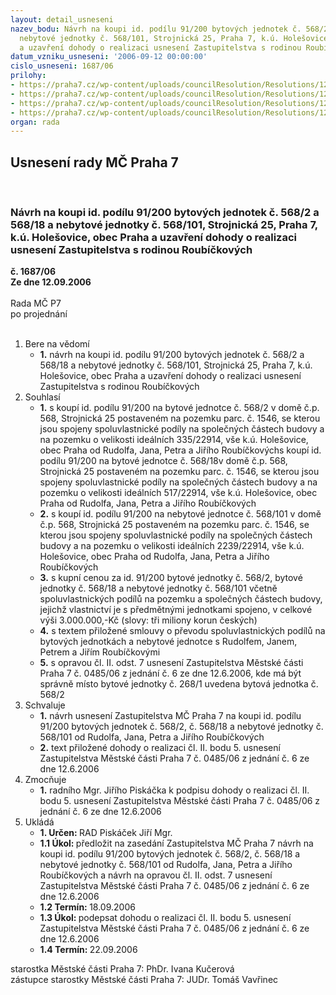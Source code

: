 ```yaml
---
layout: detail_usneseni
nazev_bodu: Návrh na koupi id. podílu 91/200 bytových jednotek č. 568/2 a 568/18 a
  nebytové jednotky č. 568/101, Strojnická 25, Praha 7, k.ú. Holešovice, obec Praha
  a uzavření dohody o realizaci usnesení Zastupitelstva s rodinou Roubíčkových
datum_vzniku_usneseni: '2006-09-12 00:00:00'
cislo_usneseni: 1687/06
prilohy:
- https://praha7.cz/wp-content/uploads/councilResolution/Resolutions/12001/48-usnesen%c3%ad_485.doc
- https://praha7.cz/wp-content/uploads/councilResolution/Resolutions/12001/48-sml_roub_m%c4%8d.doc
- https://praha7.cz/wp-content/uploads/councilResolution/Resolutions/12001/48-dohoda_m%c4%8d_roub%c3%ad%c4%8dkovi.doc
- https://praha7.cz/wp-content/uploads/councilResolution/Resolutions/12001/48-roub%c3%ad%c4%8dkovi_-_zastupitelstvo.doc
organ: rada
---
```

<div id="ucUsn_pList" class="usn">
	<span><h2>Usnesení rady MČ Praha 7 </h2>
<br></span><div class="standBody">
<span><h3>Návrh na koupi id. podílu 91/200 bytových jednotek č. 568/2 a 568/18 a nebytové jednotky č. 568/101, Strojnická 25, Praha 7, k.ú. Holešovice, obec Praha a uzavření dohody o realizaci usnesení Zastupitelstva s rodinou Roubíčkových</h3></span><div class="center">
		<strong>č. 1687/06</strong><br>
	</div>
<div class="center">
		<strong>Ze dne 12.09.2006</strong><br><br>
	</div>Rada MČ P7<br> po projednání<br><br><ol>
<li>Bere na vědomí<ul><li>
<strong>1.</strong> návrh na koupi id. podílu 91/200 bytových jednotek č. 568/2 a 568/18 a nebytové jednotky č. 568/101, Strojnická 25, Praha 7, k.ú. Holešovice, obec Praha a uzavření dohody o realizaci usnesení Zastupitelstva s rodinou Roubíčkových</li></ul>
</li>
<li>Souhlasí<ul>
<li>
<strong>1.</strong> s koupí id. podílu 91/200 na bytové jednotce č. 568/2 v domě č.p. 568, Strojnická 25 postaveném na pozemku parc. č. 1546, se kterou jsou spojeny spoluvlastnické podíly na společných částech budovy a na pozemku o velikosti ideálních 335/22914, vše k.ú. Holešovice, obec Praha od Rudolfa, Jana, Petra a Jiřího Roubíčkovýchs koupí id. podílu 91/200 na bytové jednotce č. 568/18v domě č.p. 568, Strojnická 25 postaveném na pozemku parc. č. 1546, se kterou jsou spojeny spoluvlastnické podíly na společných částech budovy a na pozemku o velikosti ideálních 517/22914, vše k.ú. Holešovice, obec Praha od Rudolfa, Jana, Petra a Jiřího Roubíčkových</li>
<li>
<strong>2.</strong> s koupí id. podílu 91/200 na nebytové jednotce č. 568/101 v domě č.p. 568, Strojnická 25 postaveném na pozemku parc. č. 1546, se kterou jsou spojeny spoluvlastnické podíly na společných částech budovy a na pozemku o velikosti ideálních 2239/22914, vše k.ú. Holešovice, obec Praha od Rudolfa, Jana, Petra a Jiřího Roubíčkových</li>
<li>
<strong>3.</strong> s kupní cenou za id. 91/200 bytové jednotky č. 568/2, bytové jednotky č. 568/18 a nebytové jednotky č. 568/101 včetně spoluvlastnických podílů na pozemku a  společných částech budovy, jejichž vlastnictví je s předmětnými jednotkami spojeno, v celkové výši 3.000.000,-Kč (slovy: tři miliony korun českých) </li>
<li>
<strong>4.</strong> s textem přiložené smlouvy o převodu spoluvlastnických podílů na  bytových jednotkách a nebytové jednotce s Rudolfem, Janem, Petrem a Jiřím Roubíčkovými</li>
<li>
<strong>5.</strong> s opravou čl. II. odst. 7 usnesení Zastupitelstva Městské části Praha 7 č. 0485/06 z jednání č. 6 ze dne 12.6.2006, kde má být správně místo bytové jednotky č. 268/1 uvedena bytová jednotka č. 568/2  </li>
</ul>
</li>
<li>Schvaluje<ul>
<li>
<strong>1.</strong> návrh usnesení Zastupitelstva MČ Praha 7 na koupi id. podílu 91/200 bytových jednotek č. 568/2, č. 568/18 a nebytové jednotky č. 568/101 od  Rudolfa, Jana, Petra a Jiřího Roubíčkových </li>
<li>
<strong>2.</strong> text přiložené dohody o realizaci čl. II. bodu 5. usnesení Zastupitelstva Městské části Praha 7 č. 0485/06 z jednání č. 6 ze dne 12.6.2006 </li>
</ul>
</li>
<li>Zmocňuje<ul><li>
<strong>1.</strong> radního Mgr. Jiřího Piskáčka k podpisu  dohody o realizaci čl. II. bodu 5. usnesení Zastupitelstva Městské části Praha 7 č. 0485/06 z jednání č. 6 ze dne 12.6.2006 </li></ul>
</li>
<li>Ukládá<ul>
<li>
<strong>1. Určen: </strong>RAD Piskáček Jiří Mgr.</li>
<li>
<strong>1.1 Úkol: </strong>předložit na zasedání Zastupitelstva MČ Praha 7 návrh na koupi id. podílu 91/200 bytových jednotek č. 568/2, č. 568/18 a nebytové jednotky č. 568/101 od  Rudolfa, Jana, Petra a Jiřího Roubíčkových a návrh na opravou čl. II. odst. 7 usnesení Zastupitelstva Městské části Praha 7 č. 0485/06 z jednání č. 6 ze dne 12.6.2006    </li>
<li>
<strong>1.2 Termín: </strong>18.09.2006</li>
<li>
<strong>1.3 Úkol: </strong>podepsat dohodu o realizaci čl. II. bodu 5. usnesení Zastupitelstva Městské části Praha 7 č. 0485/06 z jednání č. 6 ze dne 12.6.2006  </li>
<li>
<strong>1.4 Termín: </strong>22.09.2006</li>
</ul>
</li>
</ol>starostka Městské části Praha 7: PhDr. Ivana Kučerová<br>zástupce starostky Městské části Praha 7: JUDr. Tomáš Vavřinec 
</div>
</div>